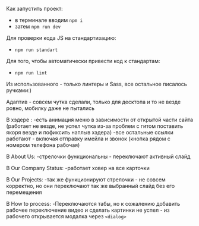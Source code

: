 Как запустить проект:
- в терминале вводим `npm i`
- затем `npm run dev`

Для проверки кода JS на стандартизацию:
- `npm run standart`

Для того, чтобы автоматически привести код к стандартам:
- `npm run lint`

Из использованного - только линтеры и Sass, все остальное писалось ручками:)

Адаптив - совсем чутка сделали, только для десктопа и то не везде ровно, мобилку даже не пытались

В хэдере :
-есть анимация меню в зависимости от открытой части сайта (работает не везде, не успел чутка из-за проблем с гитом поставить якоря везде и пофиксить наплыв хэдера)
-все остальные ссылки работают - включая отправку имейла и звонок (кнопка рядом с номером телефона рабочая)

В About Us:
-стрелочки функциональны - переключают активный слайд

В Our Company Status:
-работает ховер на все карточки

В Our Projects:
-так же функционируют стрелочки - не совсем корректно, но они переключают так же выбранный слайд без его перемещения

В How to process:
-Переключаются табы, но к сожалению добавить рабочее переключение видео и сделать картинки не успел - из рабочего открывается модалка через `<dialog>`


